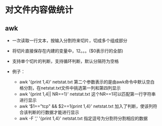 # 对文件内容做统计

## awk

* 一次读取一行文本，按输入分割符来切片，切成多个组成部分
* 将切片直接保存在内建的变量中，$1$2。。。\($0表示行的全部\)
* 支持单个切片的判断，支持循环判断，默认分隔符为空格

* 例子：

  * awk '{print $1,$4}' netstat.txt  第二个参数表示的是由awk命令中默认空白格分割，在netstat.txt文件中挑选第一列和第四列显示
  * awk '{print $1,$4\|\| NR==1}' netstat.txt 这个NR==1可以匹配第一行字符串进行显示
  * awk ‘$1=="tcp" && $2==1{print $1,$4}' netstat.txt 加入了判断，使该列符合该判断的行数据才能进行显示
  * awk -F ',' '{print $1,$4}' netstat.txt 指定逗号为分割符分割相应的数据



